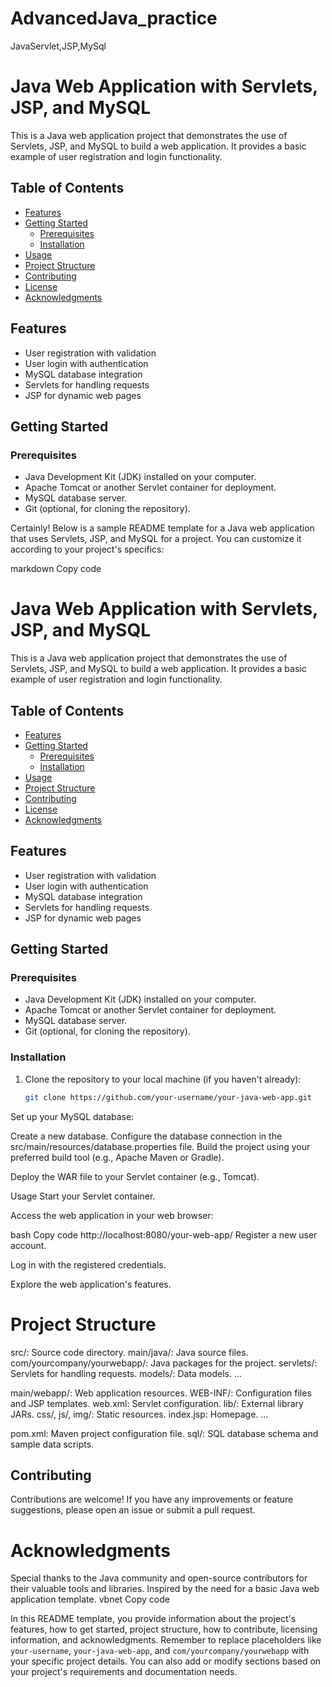 # AdvancedJava_practice
JavaServlet,JSP,MySql


# Java Web Application with Servlets, JSP, and MySQL

This is a Java web application project that demonstrates the use of Servlets, JSP, and MySQL to build a web application. It provides a basic example of user registration and login functionality.

## Table of Contents

- [Features](#features)
- [Getting Started](#getting-started)
  - [Prerequisites](#prerequisites)
  - [Installation](#installation)
- [Usage](#usage)
- [Project Structure](#project-structure)
- [Contributing](#contributing)
- [License](#license)
- [Acknowledgments](#acknowledgments)

## Features

- User registration with validation
- User login with authentication
- MySQL database integration
- Servlets for handling requests
- JSP for dynamic web pages

## Getting Started

### Prerequisites

- Java Development Kit (JDK) installed on your computer.
- Apache Tomcat or another Servlet container for deployment.
- MySQL database server.
- Git (optional, for cloning the repository).




Certainly! Below is a sample README template for a Java web application that uses Servlets, JSP, and MySQL for a project. You can customize it according to your project's specifics:

markdown
Copy code
# Java Web Application with Servlets, JSP, and MySQL

This is a Java web application project that demonstrates the use of Servlets, JSP, and MySQL to build a web application. It provides a basic example of user registration and login functionality.

## Table of Contents

- [Features](#features)
- [Getting Started](#getting-started)
  - [Prerequisites](#prerequisites)
  - [Installation](#installation)
- [Usage](#usage)
- [Project Structure](#project-structure)
- [Contributing](#contributing)
- [License](#license)
- [Acknowledgments](#acknowledgments)

## Features

- User registration with validation
- User login with authentication
- MySQL database integration
- Servlets for handling requests
- JSP for dynamic web pages

## Getting Started

### Prerequisites

- Java Development Kit (JDK) installed on your computer.
- Apache Tomcat or another Servlet container for deployment.
- MySQL database server.
- Git (optional, for cloning the repository).

### Installation

1. Clone the repository to your local machine (if you haven't already):

   ```bash
   git clone https://github.com/your-username/your-java-web-app.git
Set up your MySQL database:

Create a new database.
Configure the database connection in the src/main/resources/database.properties file.
Build the project using your preferred build tool (e.g., Apache Maven or Gradle).

Deploy the WAR file to your Servlet container (e.g., Tomcat).

Usage
Start your Servlet container.

Access the web application in your web browser:

bash
Copy code
http://localhost:8080/your-web-app/
Register a new user account.

Log in with the registered credentials.

Explore the web application's features.

# Project Structure

src/: Source code directory.
main/java/: Java source files.
com/yourcompany/yourwebapp/: Java packages for the project.
servlets/: Servlets for handling requests.
models/: Data models.
...

main/webapp/: Web application resources.
WEB-INF/: Configuration files and JSP templates.
web.xml: Servlet configuration.
lib/: External library JARs.
css/, js/, img/: Static resources.
index.jsp: Homepage.
...


pom.xml: Maven project configuration file.
sql/: SQL database schema and sample data scripts.


## Contributing

Contributions are welcome! If you have any improvements or feature suggestions, please open an issue or submit a pull request.



# Acknowledgments

Special thanks to the Java community and open-source contributors for their valuable tools and libraries.
Inspired by the need for a basic Java web application template.
vbnet
Copy code

In this README template, you provide information about the project's features, how to get started, project structure, how to contribute, licensing information, and acknowledgments. Remember to replace placeholders like `your-username`, `your-java-web-app`, and `com/yourcompany/yourwebapp` with your specific project details. You can also add or modify sections based on your project's requirements and documentation needs.




